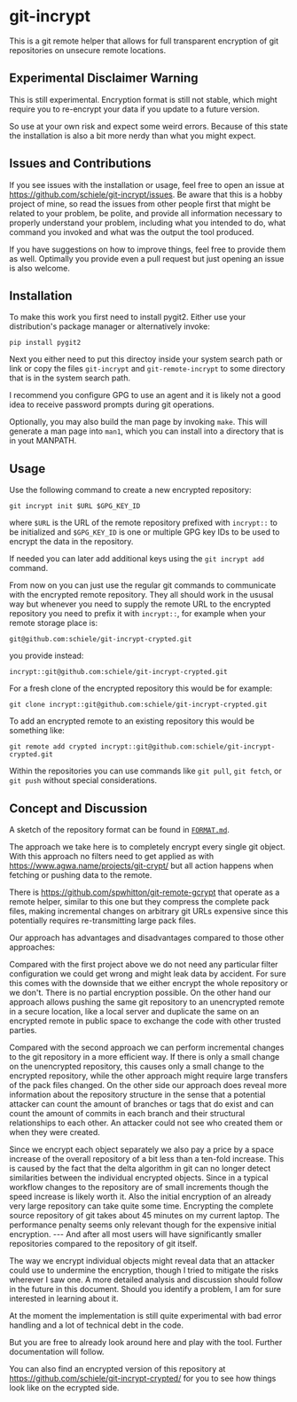 # git-incrypt

This is a git remote helper that allows for full transparent encryption of git
repositories on unsecure remote locations.

## Experimental Disclaimer Warning

This is still experimental. Encryption format is still not stable, which might
require you to re-encrypt your data if you update to a future version.

So use at your own risk and expect some weird errors. Because of this state
the installation is also a bit more nerdy than what you might expect.

## Issues and Contributions

If you see issues with the installation or usage, feel free to open an issue
at https://github.com/schiele/git-incrypt/issues. Be aware that this is a
hobby project of mine, so read the issues from other people first that might
be related to your problem, be polite, and provide all information necessary
to properly understand your problem, including what you intended to do, what
command you invoked and what was the output the tool produced.

If you have suggestions on how to improve things, feel free to provide them as
well. Optimally you provide even a pull request but just opening an issue is
also welcome.

## Installation

To make this work you first need to install pygit2. Either use your
distribution's package manager or alternatively invoke:

```
pip install pygit2
```

Next you either need to put this directoy inside your system search path or
link or copy the files `git-incrypt` and `git-remote-incrypt` to some
directory that is in the system search path.

I recommend you configure GPG to use an agent and it is likely not a good idea
to receive password prompts during git operations.

Optionally, you may also build the man page by invoking `make`. This will
generate a man page into `man1`, which you can install into a directory that
is in yout MANPATH.

## Usage

Use the following command to create a new encrypted repository:

```
git incrypt init $URL $GPG_KEY_ID
```

where `$URL` is the URL of the remote repository prefixed with `incrypt::` to
be initialized and `$GPG_KEY_ID` is one or multiple GPG key IDs to be used to
encrypt the data in the repository.

If needed you can later add additional keys using the `git incrypt add`
command.

From now on you can just use the regular git commands to communicate with the
encrypted remote repository. They all should work in the ususal way but
whenever you need to supply the remote URL to the encrypted repository you
need to prefix it with `incrypt::`, for example when your remote storage place
is:

```
git@github.com:schiele/git-incrypt-crypted.git
```

you provide instead:

```
incrypt::git@github.com:schiele/git-incrypt-crypted.git
```

For a fresh clone of the encrypted repository this would be for example:

```
git clone incrypt::git@github.com:schiele/git-incrypt-crypted.git
```

To add an encrypted remote to an existing repository this would be something
like:

```
git remote add crypted incrypt::git@github.com:schiele/git-incrypt-crypted.git
```

Within the repositories you can use commands like `git pull`, `git fetch`, or
`git push` without special considerations.

## Concept and Discussion

A sketch of the repository format can be found in [`FORMAT.md`](FORMAT.md).

The approach we take here is to completely encrypt every single git object.
With this approach no filters need to get applied as with
https://www.agwa.name/projects/git-crypt/ but all action happens when fetching
or pushing data to the remote.

There is https://github.com/spwhitton/git-remote-gcrypt that operate as a
remote helper, similar to this one but they compress the complete pack files,
making incremental changes on arbitrary git URLs expensive since this
potentially requires re-transmitting large pack files.

Our approach has advantages and disadvantages compared to those other
approaches:

Compared with the first project above we do not need any particular filter
configuration we could get wrong and might leak data by accident. For sure
this comes with the downside that we either encrypt the whole repository or we
don't. There is no partial encryption possible. On the other hand our approach
allows pushing the same git repository to an unencrypted remote in a secure
location, like a local server and duplicate the same on an encrypted remote in
public space to exchange the code with other trusted parties.

Compared with the second approach we can perform incremental changes to the
git repository in a more efficient way. If there is only a small change on the
unencrypted repository, this causes only a small change to the encrypted
repository, while the other approach might require large transfers of the pack
files changed. On the other side our approach does reveal more information
about the repository structure in the sense that a potential attacker can
count the amount of branches or tags that do exist and can count the amount of
commits in each branch and their structural relationships to each other. An
attacker could not see who created them or when they were created.

Since we encrypt each object separately we also pay a price by a space
increase of the overall repository of a bit less than a ten-fold increase.
This is caused by the fact that the delta algorithm in git can no longer
detect similarities between the individual encrypted objects. Since in a
typical workflow changes to the repository are of small increments though the
speed increase is likely worth it. Also the initial encryption of an already
very large repository can take quite some time. Encrypting the complete source
repository of git takes about 45 minutes on my current laptop. The performance
penalty seems only relevant though for the expensive initial encryption. ---
And after all most users will have significantly smaller repositories compared
to the repository of git itself.

The way we encrypt individual objects might reveal data that an attacker could
use to undermine the encryption, though I tried to mitigate the risks wherever
I saw one. A more detailed analysis and discussion should follow in the future
in this document. Should you identify a problem, I am for sure interested in
learning about it.

At the moment the implementation is still quite experimental with bad error
handling and a lot of technical debt in the code.

But you are free to already look around here and play with the tool. Further
documentation will follow.

You can also find an encrypted version of this repository at
https://github.com/schiele/git-incrypt-crypted/ for you to see how things look
like on the ecrypted side.
